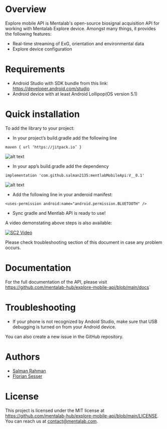 Overview
==================

Explore mobile API is Mentalab's open-source biosignal acquisition API for working with Mentalab Explore device. Amongst many things, it provides the following features:

* Real-time streaming of ExG, orientation and environmental data
* Explore device configuration

Requirements
==================

* Android Studio with SDK bundle from this link: <https://developer.android.com/studio>
* Android device with at least Android Lollipop(OS version 5.1)


Quick installation
==================

To add the library to your project:

* In your project’s build.gradle add the following line
```
maven { url ‘https://jitpack.io’ }
```

![alt text](https://github.com/salman2135/mentlabMobileApi/blob/master/screenshots/maven.png?raw=true)

* In your app’s build.gradle add the dependency
```
implementation 'com.github.salman2135:mentlabMobileApi:V__0.1'
```

![alt text](https://github.com/salman2135/mentlabMobileApi/blob/master/screenshots/app.png?raw=true)

* Add the following line in your anderoid manifest:
```
<uses-permission android:name="android.permission.BLUETOOTH" />
```
* Sync gradle and Mentlab API is ready to use!

A video demonstating above steps is also available:


[![SC2 Video](https://img.youtube.com/vi/nP57MqztEUI/0.jpg)](https://youtu.be/nP57MqztEUI)

Please check troubleshooting section of this document in case any problem occurs.


Documentation
=============

For the full documentation of the API, please visit <https://github.com/mentalab-hub/explore-mobile-api/blob/main/docs>`

Troubleshooting
===============

* If your phone is not recognized by Andoid Studio, make sure that USB debugging is turned on from your Android device.

You can also create a new issue in the GitHub repository.

Authors
=======

* [Salman Rahman](https://github.com/salman2135)
* [Florian Sesser](https://github.com/hacklschorsch)


License
=======
This project is licensed under the MIT license at <https://github.com/mentalab-hub/explore-mobile-api/blob/main/LICENSE>. You can reach us at contact@mentalab.com.
